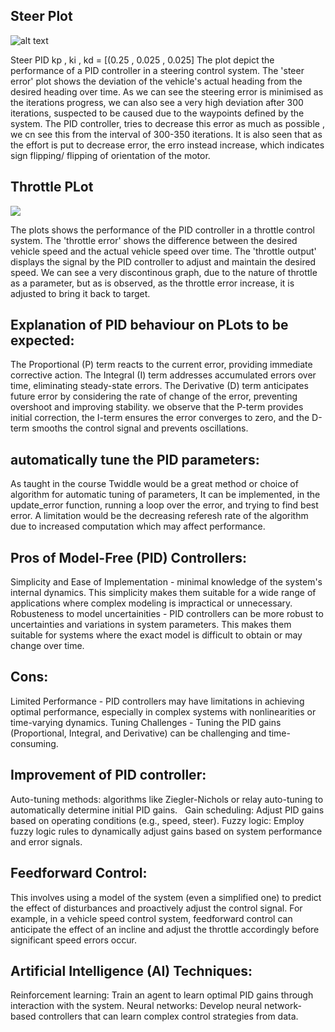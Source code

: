 ## Steer Plot
![alt text](<Screenshot 2025-03-09 170315.png>)

Steer PID kp , ki , kd = [(0.25 , 0.025 , 0.025]
The plot depict the performance of a PID controller in a steering control system. The 'steer error' plot shows the deviation of the vehicle's actual heading from the desired heading over time. As we can see the steering error is minimised as the iterations progress, we can also see a very high deviation after 300 iterations, suspected to be caused due to the waypoints defined by the system. The PID controller, tries to decrease this error as much as possible , we cn see this from the interval of 300-350 iterations. It is also seen that as the effort is put to decrease error, the erro instead increase, which indicates sign flipping/ flipping of orientation of the motor.

## Throttle PLot
![](<Screenshot 2025-03-09 170326.png>)

The plots shows the performance of the PID controller in a throttle control system. The 'throttle error' shows the difference between the desired vehicle speed and the actual vehicle speed over time. The 'throttle output' displays the signal by the PID controller to adjust and maintain the desired speed. We can see a very discontinous graph, due to the nature of throttle as a parameter, but as is observed, as the throttle error increase, it is adjusted to bring it back to target.

## Explanation of PID behaviour on PLots to be expected: 

The Proportional (P) term reacts to the current error, providing immediate corrective action. The Integral (I) term addresses accumulated errors over time, eliminating steady-state errors. The Derivative (D) term anticipates future error by considering the rate of change of the error, preventing overshoot and improving stability. we observe that the P-term provides initial correction, the I-term ensures the error converges to zero, and the D-term smooths the control signal and prevents oscillations.

## automatically tune the PID parameters:

As taught in the course Twiddle would be a great method or choice of algorithm for automatic tuning of parameters, It can be implemented, in the update_error function, running a  loop over the error, and trying to find best error. A limitation would be the decreasing referesh rate of the algorithm due to increased computation which may affect performance.



## Pros of Model-Free (PID) Controllers:

Simplicity and Ease of Implementation - minimal knowledge of the system's internal dynamics. This simplicity makes them suitable for a wide range of applications where complex modeling is impractical or unnecessary.
Robusteness to model uncertainities -  PID controllers can be more robust to uncertainties and variations in system parameters. This makes them suitable for systems where the exact model is difficult to obtain or may change over time.

## Cons:

Limited Performance -  PID controllers may have limitations in achieving optimal performance, especially in complex systems with nonlinearities or time-varying dynamics.
Tuning Challenges - Tuning the PID gains (Proportional, Integral, and Derivative) can be challenging and time-consuming. 


## Improvement of PID controller:

Auto-tuning methods: algorithms like Ziegler-Nichols or relay auto-tuning to automatically determine initial PID gains.   
Gain scheduling: Adjust PID gains based on operating conditions (e.g., speed, steer).
Fuzzy logic: Employ fuzzy logic rules to dynamically adjust gains based on system performance and error signals.

## Feedforward Control:

This involves using a model of the system (even a simplified one) to predict the effect of disturbances and proactively adjust the control signal. For example, in a vehicle speed control system, feedforward control can anticipate the effect of an incline and adjust the throttle accordingly before significant speed errors occur.

## Artificial Intelligence (AI) Techniques:

Reinforcement learning: Train an agent to learn optimal PID gains through interaction with the system.
Neural networks: Develop neural network-based controllers that can learn complex control strategies from data.
